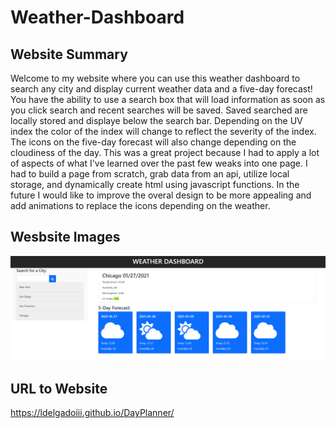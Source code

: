 # Weather-Dashboard

## Website Summary

Welcome to my website where you can use this weather dashboard to search any city and display current weather data and a five-day forecast! You have the ability to use a search box that will load information as soon as you click search and recent searches will be saved. Saved searched are locally stored and displaye below the search bar. Depending on the UV index the color of the index will change to reflect the severity of the index. The icons on the five-day forecast will also change depending on the cloudiness of the day. This was a great project because I had to apply a lot of aspects of what I've learned over the past few weaks into one page. I had to build a page from scratch, grab data from an api, utilize local storage, and dynamically create html using javascript functions. In the future I would like to improve the overal design to be more appealing and add animations to replace the icons depending on the weather.

## Wesbsite Images

![Page Preview](/images/weather-dashboard.PNG)

## URL to Website

https://ldelgadoiii.github.io/DayPlanner/
